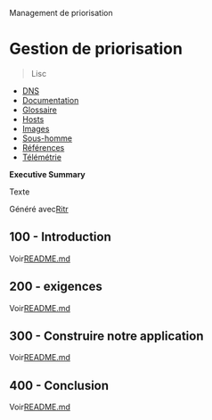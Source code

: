Management de priorisation

# Gestion de priorisation

> Lisc

-   [DNS](./DNS.md)
-   [Documentation](./DOCUMENTATION.md)
-   [Glossaire](./GLOSSARY.md)
-   [Hosts](./HOSTS.md)
-   [Images](./IMAGES.md)
-   [Sous-homme](./PODMAN.md)
-   [Références](./REFERENCES.md)
-   [Télémétrie](./TELEMETRY.md)

**Executive Summary**

Texte

Généré avec[Ritr](https://app.rytr.me)

## 100 - Introduction

Voir[README.md](./100/README.md)

## 200 - exigences

Voir[README.md](./200/README.md)

## 300 - Construire notre application

Voir[README.md](./300/README.md)

## 400 - Conclusion

Voir[README.md](./400/README.md)
